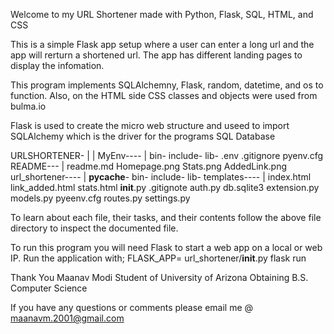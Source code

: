 Welcome to my URL Shortener made with Python, Flask, SQL, HTML, and CSS

This is a simple Flask app setup where a user can enter a long url
and the app will rerturn a shortened url. The app has different landing 
pages to display the infomation.

This program implements SQLAlchemny, Flask, random, datetime, and os to function.
Also, on the HTML side CSS classes and objects were used from bulma.io

Flask is used to create the micro web structure and useed to import SQLAlchemy
which is the driver for the programs SQL Database

URLSHORTENER-
            |
            |
            MyEnv----
                    |
                    bin-
                    include-
                    lib-
                    .env
                    .gitignore
                    pyenv.cfg
            README---
                    |
                    readme.md
                    Homepage.png
                    Stats.png
                    AddedLink.png
            url_shortener----
                            |
                            __pycache__-
                            bin-
                            include-
                            lib-
                            templates----
                                        |
                                        index.html
                                        link_added.html
                                        stats.html
                            __init__.py
                            .gitignote
                            auth.py
                            db.sqlite3
                            extension.py
                            models.py
                            pyeenv.cfg
                            routes.py
                            settings.py

To learn about each file, their tasks, and their contents follow the above file directory
to inspect the documented file.

To run this program you will need Flask to start a web app on a local or web IP.
Run the application with; FLASK_APP= url_shortener/__init__.py flask run

Thank You
Maanav Modi
Student of University of Arizona
Obtaining B.S. Computer Science

If you have any questions or comments please email me @ maanavm.2001@gmail.com